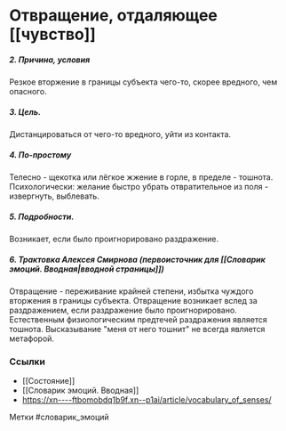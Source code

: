 #  Отвращение, отдаляющее [[чувство]]

##### 2. Причина, условия
Резкое вторжение в границы субъекта чего-то, скорее вредного, чем опасного.
##### 3. Цель.
Дистанцироваться от чего-то вредного, уйти из контакта.
##### 4. По-простому
Телесно - щекотка или лёгкое жжение в горле, в пределе - тошнота.
Психологически: желание быстро убрать отвратительное из поля - извергнуть, выблевать.
##### 5. Подробности.
Возникает, если было проигнорировано раздражение.
##### 6. Трактовка Алексея Смирнова (первоисточник для [[Словарик эмоций. Вводная|вводной страницы]])
Отвращение - переживание крайней степени, избытка чуждого вторжения в границы субъекта. 
Отвращение возникает вслед за раздражением, если раздражение было проигнорировано. 
Естественным физиологическим предтечей раздражения является тошнота. Высказывание "меня от него тошнит" не всегда является метафорой.


### Ссылки
- [[Состояние]]
- [[Словарик эмоций. Вводная]]
- https://xn----ftbomobdq1b9f.xn--p1ai/article/vocabulary_of_senses/

Метки #словарик_эмоций 




